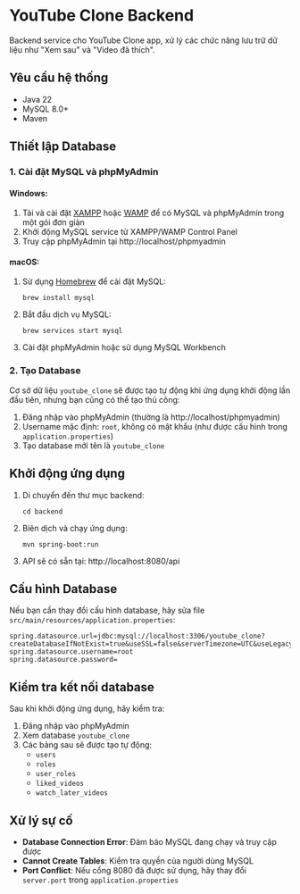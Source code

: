 # YouTube Clone Backend

Backend service cho YouTube Clone app, xử lý các chức năng lưu trữ dữ liệu như "Xem sau" và "Video đã thích".

## Yêu cầu hệ thống

- Java 22
- MySQL 8.0+
- Maven

## Thiết lập Database

### 1. Cài đặt MySQL và phpMyAdmin

#### Windows:
1. Tải và cài đặt [XAMPP](https://www.apachefriends.org/download.html) hoặc [WAMP](https://www.wampserver.com/en/) để có MySQL và phpMyAdmin trong một gói đơn giản
2. Khởi động MySQL service từ XAMPP/WAMP Control Panel
3. Truy cập phpMyAdmin tại http://localhost/phpmyadmin

#### macOS:
1. Sử dụng [Homebrew](https://brew.sh/) để cài đặt MySQL:
   ```
   brew install mysql
   ```
2. Bắt đầu dịch vụ MySQL:
   ```
   brew services start mysql
   ```
3. Cài đặt phpMyAdmin hoặc sử dụng MySQL Workbench

### 2. Tạo Database

Cơ sở dữ liệu `youtube_clone` sẽ được tạo tự động khi ứng dụng khởi động lần đầu tiên, nhưng bạn cũng có thể tạo thủ công:

1. Đăng nhập vào phpMyAdmin (thường là http://localhost/phpmyadmin)
2. Username mặc định: `root`, không có mật khẩu (như được cấu hình trong `application.properties`)
3. Tạo database mới tên là `youtube_clone`

## Khởi động ứng dụng

1. Di chuyển đến thư mục backend:
   ```
   cd backend
   ```

2. Biên dịch và chạy ứng dụng:
   ```
   mvn spring-boot:run
   ```

3. API sẽ có sẵn tại: http://localhost:8080/api

## Cấu hình Database

Nếu bạn cần thay đổi cấu hình database, hãy sửa file `src/main/resources/application.properties`:

```properties
spring.datasource.url=jdbc:mysql://localhost:3306/youtube_clone?createDatabaseIfNotExist=true&useSSL=false&serverTimezone=UTC&useLegacyDatetimeCode=false
spring.datasource.username=root
spring.datasource.password=
```

## Kiểm tra kết nối database

Sau khi khởi động ứng dụng, hãy kiểm tra:

1. Đăng nhập vào phpMyAdmin
2. Xem database `youtube_clone`
3. Các bảng sau sẽ được tạo tự động:
   - `users`
   - `roles`
   - `user_roles`
   - `liked_videos`
   - `watch_later_videos`

## Xử lý sự cố

- **Database Connection Error**: Đảm bảo MySQL đang chạy và truy cập được
- **Cannot Create Tables**: Kiểm tra quyền của người dùng MySQL
- **Port Conflict**: Nếu cổng 8080 đã được sử dụng, hãy thay đổi `server.port` trong `application.properties` 